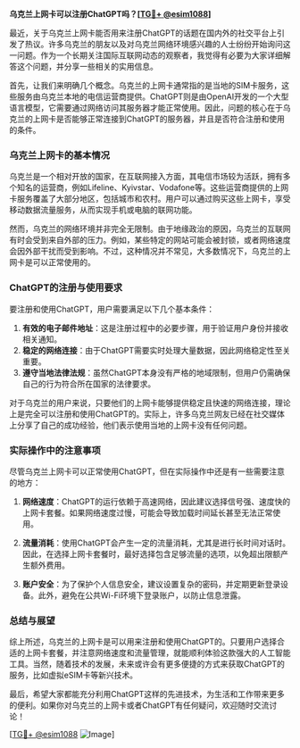 **乌克兰上网卡可以注册ChatGPT吗？[[TG💪+ @esim1088](https://t.me/s/esim1088)]**

最近，关于乌克兰上网卡能否用来注册ChatGPT的话题在国内外的社交平台上引发了热议。许多乌克兰的朋友以及对乌克兰网络环境感兴趣的人士纷纷开始询问这一问题。作为一个长期关注国际互联网动态的观察者，我觉得有必要为大家详细解答这个问题，并分享一些相关的实用信息。

首先，让我们来明确几个概念。乌克兰的上网卡通常指的是当地的SIM卡服务，这些服务由乌克兰本地的电信运营商提供。ChatGPT则是由OpenAI开发的一个大型语言模型，它需要通过网络访问其服务器才能正常使用。因此，问题的核心在于乌克兰的上网卡是否能够正常连接到ChatGPT的服务器，并且是否符合注册和使用的条件。

### 乌克兰上网卡的基本情况

乌克兰是一个相对开放的国家，在互联网接入方面，其电信市场较为活跃，拥有多个知名的运营商，例如Lifeline、Kyivstar、Vodafone等。这些运营商提供的上网卡服务覆盖了大部分地区，包括城市和农村。用户可以通过购买这些上网卡，享受移动数据流量服务，从而实现手机或电脑的联网功能。

然而，乌克兰的网络环境并非完全无限制。由于地缘政治的原因，乌克兰的互联网有时会受到来自外部的压力。例如，某些特定的网站可能会被封锁，或者网络速度会因外部干扰而受到影响。不过，这种情况并不常见，大多数情况下，乌克兰的上网卡是可以正常使用的。

### ChatGPT的注册与使用要求

要注册和使用ChatGPT，用户需要满足以下几个基本条件：

1. **有效的电子邮件地址**：这是注册过程中的必要步骤，用于验证用户身份并接收相关通知。
2. **稳定的网络连接**：由于ChatGPT需要实时处理大量数据，因此网络稳定性至关重要。
3. **遵守当地法律法规**：虽然ChatGPT本身没有严格的地域限制，但用户仍需确保自己的行为符合所在国家的法律要求。

对于乌克兰的用户来说，只要他们的上网卡能够提供稳定且快速的网络连接，理论上是完全可以注册和使用ChatGPT的。实际上，许多乌克兰网友已经在社交媒体上分享了自己的成功经验，他们表示使用当地的上网卡没有任何问题。

### 实际操作中的注意事项

尽管乌克兰上网卡可以正常使用ChatGPT，但在实际操作中还是有一些需要注意的地方：

1. **网络速度**：ChatGPT的运行依赖于高速网络，因此建议选择信号强、速度快的上网卡套餐。如果网络速度过慢，可能会导致加载时间延长甚至无法正常使用。
   
2. **流量消耗**：使用ChatGPT会产生一定的流量消耗，尤其是进行长时间对话时。因此，在选择上网卡套餐时，最好选择包含足够流量的选项，以免超出限额产生额外费用。

3. **账户安全**：为了保护个人信息安全，建议设置复杂的密码，并定期更新登录设备。此外，避免在公共Wi-Fi环境下登录账户，以防止信息泄露。

### 总结与展望

综上所述，乌克兰的上网卡是可以用来注册和使用ChatGPT的。只要用户选择合适的上网卡套餐，并注意网络速度和流量管理，就能顺利体验这款强大的人工智能工具。当然，随着技术的发展，未来或许会有更多便捷的方式来获取ChatGPT的服务，比如虚拟eSIM卡等新兴技术。

最后，希望大家都能充分利用ChatGPT这样的先进技术，为生活和工作带来更多的便利。如果你对乌克兰的上网卡或者ChatGPT有任何疑问，欢迎随时交流讨论！

[[TG💪+ @esim1088](https://t.me/s/esim1088) ![Image](https://i.postimg.cc/4NQfJmqS/Snipaste-2025-05-13-00-14-12.png)]